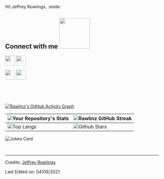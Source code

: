 

<div size='20px'> Hi! Jeffrey Rowlings. :smile: 
</div>
<!-- 
<div> </div>
    <h2> About Me <img src = "https://media0.giphy.com/media/KDDpcKigbfFpnejZs6/giphy.gif?cid=ecf05e47oy6f4zjs8g1qoiystc56cu7r9tb8a1fe76e05oty&rid=giphy.gif" width = 100px></h2>
 -->


<h2> Connect with me <img src='https://raw.githubusercontent.com/ShahriarShafin/ShahriarShafin/main/Assets/handshake.gif' width="100px"> </h2>
<a href = '[https://www.linkedin.com/in/jeffrey-rowlings-1b4aa81aa/]'> <img width = '32px' align= 'center' src="https://raw.githubusercontent.com/rahulbanerjee26/githubAboutMeGenerator/main/icons/linked-in-alt.svg"/></a> 
<a href = '[https://twitter.com/RawlinzJ]'> <img width = '32px' align= 'center' src="https://raw.githubusercontent.com/rahulbanerjee26/githubAboutMeGenerator/main/icons/twitter.svg"/></a> 

<a href = '[https://itsrawlinz-jeff.github.io/rawlinzdesignsblogspot/blog/index.html]'> <img width = '32px' align= 'center' src="https://raw.githubusercontent.com/rahulbanerjee26/githubAboutMeGenerator/main/icons/portfolio.png"/></a> 
<a href = '[https://github.com/itsrawlinz-jeff]'> <img width = '32px' align= 'center' src="https://raw.githubusercontent.com/rahulbanerjee26/githubAboutMeGenerator/main/icons/github.svg"/></a>
  
<br>
<br>
  <br>

[![Rawlinz's GitHub Activity Graph](https://activity-graph.herokuapp.com/graph?username=itsrawlinz-jeff&theme=tokyonight)](https://git.io/praveenscience)

| ![Your Repository's Stats](https://github-readme-stats.vercel.app/api?username=itsrawlinz-jeff&show_icons=true) | ![Rawlinz GitHub Streak](https://github-readme-streak-stats.herokuapp.com/?user=itsrawlinz-jeff&theme=tokyonight) |
| --- | --- |
| ![Top Langs](https://github-readme-stats.vercel.app/api/top-langs/?username=itsrawlinz-jeff&theme=tokyonight) | ![Github Stars](https://github-readme-stats.vercel.app/api?username=itsrawlinz-jeff&show_icons=true&locale=en&count_private=true&hide_rank=true&custom_title=My%20GitHub%20Stats&disable_animations=true&theme=tokyonight) |

![Jokes Card](https://readme-jokes.vercel.app/api?theme=tokyonight)


<br>


-----
Credits: [Jeffrey Rowlings](https://github.com/itsrawlinz-jeff)

Last Edited on: 04/09/2021
